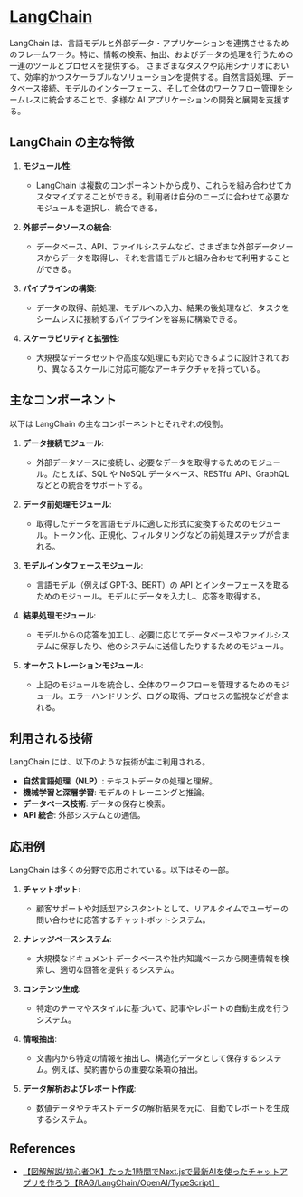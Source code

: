 # [LangChain](https://www.langchain.com/)

LangChain は、言語モデルと外部データ・アプリケーションを連携させるためのフレームワーク。特に、情報の検索、抽出、およびデータの処理を行うための一連のツールとプロセスを提供する。
さまざまなタスクや応用シナリオにおいて、効率的かつスケーラブルなソリューションを提供する。自然言語処理、データベース接続、モデルのインターフェース、そして全体のワークフロー管理をシームレスに統合することで、多様な AI アプリケーションの開発と展開を支援する。

## LangChain の主な特徴

1. **モジュール性**:

   - LangChain は複数のコンポーネントから成り、これらを組み合わせてカスタマイズすることができる。利用者は自分のニーズに合わせて必要なモジュールを選択し、統合できる。

2. **外部データソースの統合**:

   - データベース、API、ファイルシステムなど、さまざまな外部データソースからデータを取得し、それを言語モデルと組み合わせて利用することができる。

3. **パイプラインの構築**:

   - データの取得、前処理、モデルへの入力、結果の後処理など、タスクをシームレスに接続するパイプラインを容易に構築できる。

4. **スケーラビリティと拡張性**:
   - 大規模なデータセットや高度な処理にも対応できるように設計されており、異なるスケールに対応可能なアーキテクチャを持っている。

## 主なコンポーネント

以下は LangChain の主なコンポーネントとそれぞれの役割。

1. **データ接続モジュール**:

   - 外部データソースに接続し、必要なデータを取得するためのモジュール。たとえば、SQL や NoSQL データベース、RESTful API、GraphQL などとの統合をサポートする。

2. **データ前処理モジュール**:

   - 取得したデータを言語モデルに適した形式に変換するためのモジュール。トークン化、正規化、フィルタリングなどの前処理ステップが含まれる。

3. **モデルインタフェースモジュール**:

   - 言語モデル（例えば GPT-3、BERT）の API とインターフェースを取るためのモジュール。モデルにデータを入力し、応答を取得する。

4. **結果処理モジュール**:

   - モデルからの応答を加工し、必要に応じてデータベースやファイルシステムに保存したり、他のシステムに送信したりするためのモジュール。

5. **オーケストレーションモジュール**:
   - 上記のモジュールを統合し、全体のワークフローを管理するためのモジュール。エラーハンドリング、ログの取得、プロセスの監視などが含まれる。

## 利用される技術

LangChain には、以下のような技術が主に利用される。

- **自然言語処理（NLP）**: テキストデータの処理と理解。
- **機械学習と深層学習**: モデルのトレーニングと推論。
- **データベース技術**: データの保存と検索。
- **API 統合**: 外部システムとの通信。

## 応用例

LangChain は多くの分野で応用されている。以下はその一部。

1. **チャットボット**:

   - 顧客サポートや対話型アシスタントとして、リアルタイムでユーザーの問い合わせに応答するチャットボットシステム。

2. **ナレッジベースシステム**:

   - 大規模なドキュメントデータベースや社内知識ベースから関連情報を検索し、適切な回答を提供するシステム。

3. **コンテンツ生成**:

   - 特定のテーマやスタイルに基づいて、記事やレポートの自動生成を行うシステム。

4. **情報抽出**:

   - 文書内から特定の情報を抽出し、構造化データとして保存するシステム。例えば、契約書からの重要な条項の抽出。

5. **データ解析およびレポート作成**:
   - 数値データやテキストデータの解析結果を元に、自動でレポートを生成するシステム。

## References

- [【図解解説/初心者OK】たった1時間でNext.jsで最新AIを使ったチャットアプリを作ろう【RAG/LangChain/OpenAI/TypeScript】](https://qiita.com/Sicut_study/items/d133120dd32d2d6a248c)
